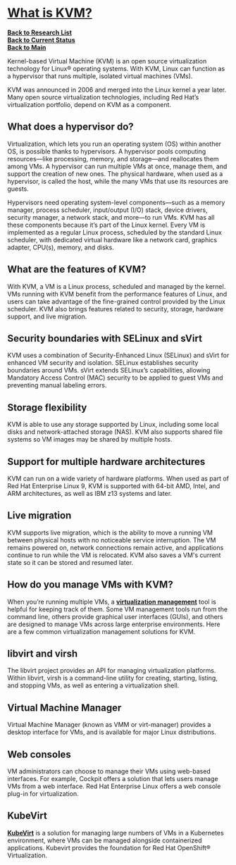 # **[What is KVM?](https://www.redhat.com/en/topics/virtualization/what-is-KVM)**

**[Back to Research List](../../../../research_list.md)**\
**[Back to Current Status](../../../../../development/status/weekly/current_status.md)**\
**[Back to Main](../../../../../README.md)**

Kernel-based Virtual Machine (KVM) is an open source virtualization technology for Linux® operating systems. With KVM, Linux can function as a hypervisor that runs multiple, isolated virtual machines (VMs).

KVM was announced in 2006 and merged into the Linux kernel a year later. Many open source virtualization technologies, including Red Hat’s virtualization portfolio, depend on KVM as a component.

## What does a hypervisor do?

Virtualization, which lets you run an operating system (OS) within another OS, is possible thanks to hypervisors. A hypervisor pools computing resources—like processing, memory, and storage—and reallocates them among VMs. A hypervisor can run multiple VMs at once, manage them, and support the creation of new ones. The physical hardware, when used as a hypervisor, is called the host, while the many VMs that use its resources are guests.

Hypervisors need operating system-level components—such as a memory manager, process scheduler, input/output (I/O) stack, device drivers, security manager, a network stack, and more—to run VMs. KVM has all these components because it’s part of the Linux kernel. Every VM is implemented as a regular Linux process, scheduled by the standard Linux scheduler, with dedicated virtual hardware like a network card, graphics adapter, CPU(s), memory, and disks.

## What are the features of KVM?
With KVM, a VM is a Linux process, scheduled and managed by the kernel. VMs running with KVM benefit from the performance features of Linux, and users can take advantage of the fine-grained control provided by the Linux scheduler. KVM also brings features related to security, storage, hardware support, and live migration.

## Security boundaries with SELinux and sVirt
KVM uses a combination of Security-Enhanced Linux (SELinux) and sVirt for enhanced VM security and isolation. SELinux establishes security boundaries around VMs. sVirt extends SELinux’s capabilities, allowing Mandatory Access Control (MAC) security to be applied to guest VMs and preventing manual labeling errors.

## Storage flexibility
KVM is able to use any storage supported by Linux, including some local disks and network-attached storage (NAS). KVM also supports shared file systems so VM images may be shared by multiple hosts. 

## Support for multiple hardware architectures
KVM can run on a wide variety of hardware platforms. When used as part of Red Hat Enterprise Linux 9, KVM is supported with 64-bit AMD, Intel, and ARM architectures, as well as IBM z13 systems and later.

## Live migration
KVM supports live migration, which is the ability to move a running VM between physical hosts with no noticeable service interruption. The VM remains powered on, network connections remain active, and applications continue to run while the VM is relocated. KVM also saves a VM's current state so it can be stored and resumed later.

## How do you manage VMs with KVM?
When you’re running multiple VMs, a **[virtualization management](https://www.redhat.com/en/topics/virtualization/what-is-virtualization-management)** tool is helpful for keeping track of them. Some VM management tools run from the command line, others provide graphical user interfaces (GUIs), and others are designed to manage VMs across large enterprise environments. Here are a few common virtualization management solutions for KVM.

## libvirt and virsh

The libvirt project provides an API for managing virtualization platforms. Within libvirt, virsh is a command-line utility for creating, starting, listing, and stopping VMs, as well as entering a virtualization shell.

## Virtual Machine Manager

Virtual Machine Manager (known as VMM or virt-manager) provides a desktop interface for VMs, and is available for major Linux distributions.

## Web consoles

VM administrators can choose to manage their VMs using web-based interfaces. For example, Cockpit offers a solution that lets users manage VMs from a web interface. Red Hat Enterprise Linux offers a web console plug-in for virtualization.

## KubeVirt

**[KubeVirt](https://www.redhat.com/en/topics/virtualization/what-is-kubevirt)** is a solution for managing large numbers of VMs in a Kubernetes environment, where VMs can be managed alongside containerized applications. Kubevirt provides the foundation for Red Hat OpenShift® Virtualization.

